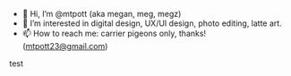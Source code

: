 - 👋 Hi, I’m @mtpott (aka megan, meg, megz)
- 👀 I’m interested in digital design, UX/UI design, photo editing, latte art.
- 📫 How to reach me: carrier pigeons only, thanks! (mtpott23@gmail.com)

<!---
mtpott/mtpott is a ✨ special ✨ repository because its `README.md` (this file) appears on your GitHub profile.
You can click the Preview link to take a look at your changes.
--->
test
